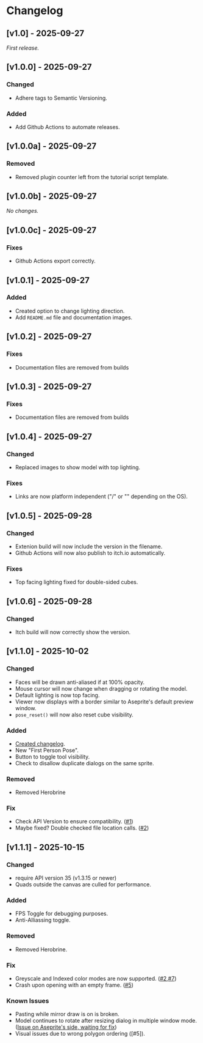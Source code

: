 # Changelog


## [v1.0] - 2025-09-27

_First release._

## [v1.0.0]  - 2025-09-27
### Changed
- Adhere tags to Semantic Versioning.
### Added
- Add Github Actions to automate releases. 

## [v1.0.0a] - 2025-09-27

### Removed
- Removed plugin counter left from the tutorial script template.

## [v1.0.0b]  - 2025-09-27
_No changes._

## [v1.0.0c]  - 2025-09-27
### Fixes
- Github Actions export correctly.

## [v1.0.1]  - 2025-09-27
### Added
- Created option to change lighting direction.
- Add `README.md` file and documentation images.

## [v1.0.2]  - 2025-09-27
### Fixes
- Documentation files are removed from builds

## [v1.0.3]  - 2025-09-27
### Fixes
- Documentation files are removed from builds

## [v1.0.4]  - 2025-09-27
### Changed
- Replaced images to show model with top lighting.
### Fixes
- Links are now platform independent ("/" or "\" depending on the OS).

## [v1.0.5]  - 2025-09-28
### Changed
- Extenion build will now include the version in the filename.
- Github Actions will now also publish to itch.io automatically.
### Fixes
- Top facing lighting fixed for double-sided cubes.

## [v1.0.6] - 2025-09-28

### Changed
- Itch build will now correctly show the version.

## [v1.1.0] - 2025-10-02
### Changed
- Faces will be drawn anti-aliased if at 100% opacity. 
- Mouse cursor will now change when dragging or rotating the model.
- Default lighting is now top facing.
- Viewer now displays with a border similar to Aseprite's default preview window. 
- `pose_reset()` will now also reset cube visibility.

### Added
- [Created changelog](https://common-changelog.org).
- New "First Person Pose".
- Button to toggle tool visibility.
- Check to disallow duplicate dialogs on the same sprite.

### Removed
- Removed Herobrine

### Fix
- Check API Version to ensure compatibility. ([#1](https://github.com/numa-smells/Aseprite-MC-Skin-Viewer/issues/1))
- Maybe fixed? Double checked file location calls. ([#2](https://github.com/numa-smells/Aseprite-MC-Skin-Viewer/issues/2))


## [v1.1.1] - 2025-10-15
### Changed
- require API version 35 (v1.3.15 or newer)
- Quads outside the canvas are culled for performance.
### Added
- FPS Toggle for debugging purposes.
- Anti-Alliassing toggle.
### Removed
- Removed Herobrine.
### Fix
- Greyscale and Indexed color modes are now supported. ([#2](https://github.com/numa-smells/Aseprite-MC-Skin-Viewer/issues/2),[#7](https://github.com/numa-smells/Aseprite-MC-Skin-Viewer/issues/7))
- Crash upon opening with an empty frame. ([#5](https://github.com/numa-smells/Aseprite-MC-Skin-Viewer/issues/5))

### Known Issues
- Pasting while mirror draw is on is broken.
- Model continues to rotate after resizing dialog in multiple window mode. ([Issue on Aseprite's side, waiting for fix](https://github.com/aseprite/aseprite/issues/5449))
- Visual issues due to wrong polygon ordering ([#5]).